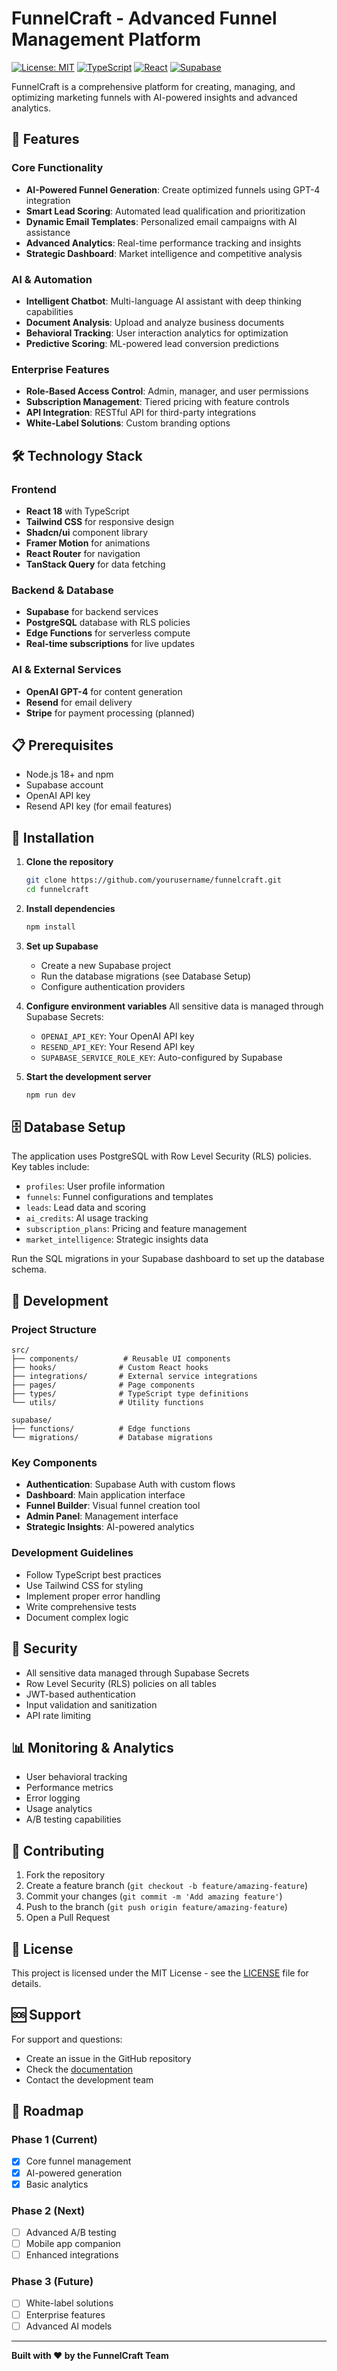 
# FunnelCraft - Advanced Funnel Management Platform

[![License: MIT](https://img.shields.io/badge/License-MIT-yellow.svg)](https://opensource.org/licenses/MIT)
[![TypeScript](https://img.shields.io/badge/TypeScript-007ACC?logo=typescript&logoColor=white)](https://www.typescriptlang.org/)
[![React](https://img.shields.io/badge/React-20232A?logo=react&logoColor=61DAFB)](https://reactjs.org/)
[![Supabase](https://img.shields.io/badge/Supabase-3ECF8E?logo=supabase&logoColor=white)](https://supabase.com/)

FunnelCraft is a comprehensive platform for creating, managing, and optimizing marketing funnels with AI-powered insights and advanced analytics.

## 🚀 Features

### Core Functionality
- **AI-Powered Funnel Generation**: Create optimized funnels using GPT-4 integration
- **Smart Lead Scoring**: Automated lead qualification and prioritization
- **Dynamic Email Templates**: Personalized email campaigns with AI assistance
- **Advanced Analytics**: Real-time performance tracking and insights
- **Strategic Dashboard**: Market intelligence and competitive analysis

### AI & Automation
- **Intelligent Chatbot**: Multi-language AI assistant with deep thinking capabilities
- **Document Analysis**: Upload and analyze business documents
- **Behavioral Tracking**: User interaction analytics for optimization
- **Predictive Scoring**: ML-powered lead conversion predictions

### Enterprise Features
- **Role-Based Access Control**: Admin, manager, and user permissions
- **Subscription Management**: Tiered pricing with feature controls
- **API Integration**: RESTful API for third-party integrations
- **White-Label Solutions**: Custom branding options

## 🛠️ Technology Stack

### Frontend
- **React 18** with TypeScript
- **Tailwind CSS** for responsive design
- **Shadcn/ui** component library
- **Framer Motion** for animations
- **React Router** for navigation
- **TanStack Query** for data fetching

### Backend & Database
- **Supabase** for backend services
- **PostgreSQL** database with RLS policies
- **Edge Functions** for serverless compute
- **Real-time subscriptions** for live updates

### AI & External Services
- **OpenAI GPT-4** for content generation
- **Resend** for email delivery
- **Stripe** for payment processing (planned)

## 📋 Prerequisites

- Node.js 18+ and npm
- Supabase account
- OpenAI API key
- Resend API key (for email features)

## 🔧 Installation

1. **Clone the repository**
   ```bash
   git clone https://github.com/yourusername/funnelcraft.git
   cd funnelcraft
   ```

2. **Install dependencies**
   ```bash
   npm install
   ```

3. **Set up Supabase**
   - Create a new Supabase project
   - Run the database migrations (see Database Setup)
   - Configure authentication providers

4. **Configure environment variables**
   All sensitive data is managed through Supabase Secrets:
   - `OPENAI_API_KEY`: Your OpenAI API key
   - `RESEND_API_KEY`: Your Resend API key
   - `SUPABASE_SERVICE_ROLE_KEY`: Auto-configured by Supabase

5. **Start the development server**
   ```bash
   npm run dev
   ```

## 🗄️ Database Setup

The application uses PostgreSQL with Row Level Security (RLS) policies. Key tables include:

- `profiles`: User profile information
- `funnels`: Funnel configurations and templates
- `leads`: Lead data and scoring
- `ai_credits`: AI usage tracking
- `subscription_plans`: Pricing and feature management
- `market_intelligence`: Strategic insights data

Run the SQL migrations in your Supabase dashboard to set up the database schema.

## 🚦 Development

### Project Structure
```
src/
├── components/          # Reusable UI components
├── hooks/              # Custom React hooks
├── integrations/       # External service integrations
├── pages/              # Page components
├── types/              # TypeScript type definitions
└── utils/              # Utility functions

supabase/
├── functions/          # Edge functions
└── migrations/         # Database migrations
```

### Key Components
- **Authentication**: Supabase Auth with custom flows
- **Dashboard**: Main application interface
- **Funnel Builder**: Visual funnel creation tool
- **Admin Panel**: Management interface
- **Strategic Insights**: AI-powered analytics

### Development Guidelines
- Follow TypeScript best practices
- Use Tailwind CSS for styling
- Implement proper error handling
- Write comprehensive tests
- Document complex logic

## 🔐 Security

- All sensitive data managed through Supabase Secrets
- Row Level Security (RLS) policies on all tables
- JWT-based authentication
- Input validation and sanitization
- API rate limiting

## 📊 Monitoring & Analytics

- User behavioral tracking
- Performance metrics
- Error logging
- Usage analytics
- A/B testing capabilities

## 🤝 Contributing

1. Fork the repository
2. Create a feature branch (`git checkout -b feature/amazing-feature`)
3. Commit your changes (`git commit -m 'Add amazing feature'`)
4. Push to the branch (`git push origin feature/amazing-feature`)
5. Open a Pull Request

## 📄 License

This project is licensed under the MIT License - see the [LICENSE](LICENSE) file for details.

## 🆘 Support

For support and questions:
- Create an issue in the GitHub repository
- Check the [documentation](docs/)
- Contact the development team

## 🎯 Roadmap

### Phase 1 (Current)
- [x] Core funnel management
- [x] AI-powered generation
- [x] Basic analytics

### Phase 2 (Next)
- [ ] Advanced A/B testing
- [ ] Mobile app companion
- [ ] Enhanced integrations

### Phase 3 (Future)
- [ ] White-label solutions
- [ ] Enterprise features
- [ ] Advanced AI models

---

**Built with ❤️ by the FunnelCraft Team**
